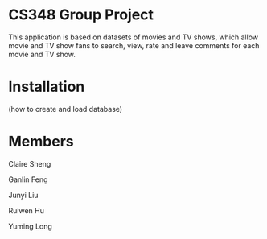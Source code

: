 # CS348 Group Project

This application is based on datasets of movies and TV shows, which allow movie and TV show fans to search, view, rate and leave comments for each movie and TV show.

# Installation
(how to create and load database)

# Members
Claire Sheng

Ganlin Feng

Junyi Liu

Ruiwen Hu

Yuming Long
